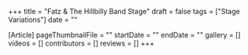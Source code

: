 +++
title = "Fatz & The Hillbilly Band Stage"
draft = false
tags = ["Stage Variations"]
date = ""

[Article]
pageThumbnailFile = ""
startDate = ""
endDate = ""
gallery = []
videos = []
contributors = []
reviews = []
+++